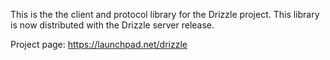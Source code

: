 <!---
    @title         libdrizzle
    @creator       Yichun Zhang
    @created       2011-06-21 08:42 GMT
    @modifier      Yichun Zhang
    @modifier_link yichun-zhang
    @modified      2011-07-01 04:50 GMT
    @changes       2
--->

This is the the client and protocol library for the Drizzle project. This library
is now distributed with the Drizzle server release.

Project page: https://launchpad.net/drizzle

